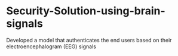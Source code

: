 # Security-Solution-using-brain-signals
Developed a model that authenticates the end users based on their electroencephalogram (EEG) signals
